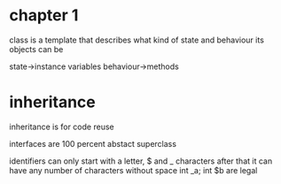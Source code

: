 # chapter 1
class is a template that describes what kind of state and behaviour its objects can be

state->instance variables
behaviour->methods


# inheritance
inheritance is for code reuse

interfaces are 100 percent abstact superclass

identifiers can only start with a letter, $ and _ characters after that it can have any number of characters without space
int _a; int $b  are legal

